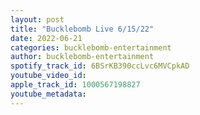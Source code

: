 ```yaml
---
layout: post
title: "Bucklebomb Live 6/15/22"
date: 2022-06-21
categories: bucklebomb-entertainment
author: bucklebomb-entertainment
spotify_track_id: 6BSrKB390ccLvc6MVCpkAD
youtube_video_id: 
apple_track_id: 1000567198827
youtube_metadata: 
---
```

